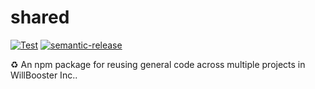 # shared

[![Test](https://github.com/WillBooster/shared/actions/workflows/test.yml/badge.svg)](https://github.com/WillBooster/shared/actions/workflows/test.yml)
[![semantic-release](https://img.shields.io/badge/%20%20%F0%9F%93%A6%F0%9F%9A%80-semantic--release-e10079.svg)](https://github.com/semantic-release/semantic-release)

:recycle: An npm package for reusing general code across multiple projects in WillBooster Inc..
